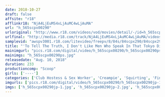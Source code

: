 ```yaml
---
date: 2018-10-27
draft: false
affsite: "r18"
afflinkr18: "NjA4LjEuMS4xLjAuMC4wLjAuMA"
url: "h_565scpx00290"
urloriginal: "http://www.r18.com/videos/vod/movies/detail/-/id=h_565scpx00290"
urlfinal: "http://media.r18.com/track/NjA4LjEuMS4xLjAuMC4wLjAuMA/videos/vod/movies/detail/-/id=h_565scpx00290"
samplevid: "awspv3001.r18.com/litevideo/freepv/8/84s/84scpx290/84scpx290_dmb_w.mp4"
title: "'To Tell The Truth, I Don't Like Men Who Speak In That Tokyo Dialect' So Said This Country Delivery Health Call Girl But Now She's Excessively Squirting And Flooded My House!! I Filed A Complaint And Demanded Some Reparations, And Getting A Fuck Wasn't Eough, So I Pounded That Shit And Bent Her Over Backwards In Orgasmic Ecstasy! And She Let Me Cum Inside Her Too 2"
mainimgurl: "pics.r18.com/digital/video/h_565scpx00290/h_565scpx00290ps.jpg"
mainimgs: "h_565scpx00290ps.jpg"
releasedate: "Aug. 10, 2018"
duration: 233
productioncomp: "Scoop"
girls: ['----']
categories: ['Club Hostess & Sex Worker', 'Creampie', 'Squirting', 'Fingering', 'Big Vibrator', 'Hi-Def']
imgurls: ['pics.r18.com/digital/video/h_565scpx00290/h_565scpx00290jp-1.jpg', 'pics.r18.com/digital/video/h_565scpx00290/h_565scpx00290jp-2.jpg', 'pics.r18.com/digital/video/h_565scpx00290/h_565scpx00290jp-3.jpg', 'pics.r18.com/digital/video/h_565scpx00290/h_565scpx00290jp-4.jpg', 'pics.r18.com/digital/video/h_565scpx00290/h_565scpx00290jp-5.jpg', 'pics.r18.com/digital/video/h_565scpx00290/h_565scpx00290jp-6.jpg', 'pics.r18.com/digital/video/h_565scpx00290/h_565scpx00290jp-7.jpg', 'pics.r18.com/digital/video/h_565scpx00290/h_565scpx00290jp-8.jpg', 'pics.r18.com/digital/video/h_565scpx00290/h_565scpx00290jp-9.jpg', 'pics.r18.com/digital/video/h_565scpx00290/h_565scpx00290jp-10.jpg', 'pics.r18.com/digital/video/h_565scpx00290/h_565scpx00290jp-11.jpg', 'pics.r18.com/digital/video/h_565scpx00290/h_565scpx00290jp-12.jpg', 'pics.r18.com/digital/video/h_565scpx00290/h_565scpx00290jp-13.jpg', 'pics.r18.com/digital/video/h_565scpx00290/h_565scpx00290jp-14.jpg', 'pics.r18.com/digital/video/h_565scpx00290/h_565scpx00290jp-15.jpg', 'pics.r18.com/digital/video/h_565scpx00290/h_565scpx00290jp-16.jpg', 'pics.r18.com/digital/video/h_565scpx00290/h_565scpx00290jp-17.jpg', 'pics.r18.com/digital/video/h_565scpx00290/h_565scpx00290jp-18.jpg', 'pics.r18.com/digital/video/h_565scpx00290/h_565scpx00290jp-19.jpg', 'pics.r18.com/digital/video/h_565scpx00290/h_565scpx00290jp-20.jpg']
imgs: ['h_565scpx00290jp-1.jpg', 'h_565scpx00290jp-2.jpg', 'h_565scpx00290jp-3.jpg', 'h_565scpx00290jp-4.jpg', 'h_565scpx00290jp-5.jpg', 'h_565scpx00290jp-6.jpg', 'h_565scpx00290jp-7.jpg', 'h_565scpx00290jp-8.jpg', 'h_565scpx00290jp-9.jpg', 'h_565scpx00290jp-10.jpg', 'h_565scpx00290jp-11.jpg', 'h_565scpx00290jp-12.jpg', 'h_565scpx00290jp-13.jpg', 'h_565scpx00290jp-14.jpg', 'h_565scpx00290jp-15.jpg', 'h_565scpx00290jp-16.jpg', 'h_565scpx00290jp-17.jpg', 'h_565scpx00290jp-18.jpg', 'h_565scpx00290jp-19.jpg', 'h_565scpx00290jp-20.jpg']
---
```


